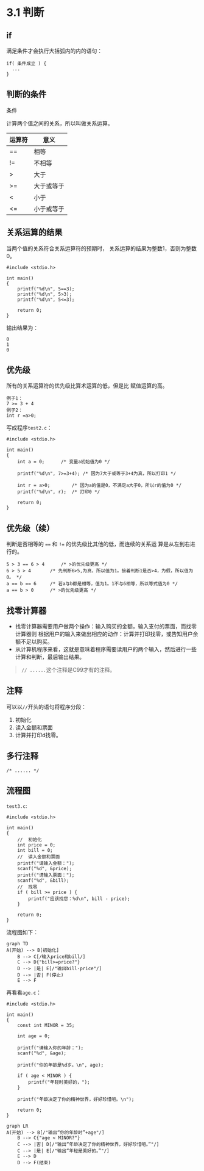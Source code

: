 # 3.1 判断

## if

满足条件才会执行大括弧内的内的语句：

```
if( 条件成立 ) {
  ...
}
```

## 判断的条件

条件

计算两个值之间的关系，所以叫做关系运算。

|  运算符  |  意义  |
|  ---  |  ---  |
|  ==  |  相等  |
|  !=  |  不相等  |
|  >  |  大于  |
|  >=  |  大于或等于  |
|  <  |  小于  |
|  <=  |  小于或等于  |

## 关系运算的结果

当两个值的关系符合关系运算符的预期时，
关系运算的结果为整数1，否则为整数0。

```
#include <stdio.h>

int main()
{
	printf("%d\n", 5==3);
	printf("%d\n", 5>3);
	printf("%d\n", 5<=3);

	return 0;
}
```

输出结果为：

```
0
1
0
```

## 优先级

所有的关系运算符的优先级比算术运算的低，但是比
赋值运算的高。

```
例子1：
7 >= 3 + 4
例子2：
int r =a>0;
```

写成程序`test2.c`：

```
#include <stdio.h>

int main()
{
	int a = 0;		/* 变量a初始值为0 */
	
	printf("%d\n", 7>=3+4);	/* 因为7大于或等于3+4为真，所以打印1 */
	
	int r = a>0;		/* 因为a的值是0，不满足a大于0，所以r的值为0 */
	printf("%d\n", r);	/* 打印0 */

	return 0;
}
```

## 优先级（续）

判断是否相等的 `==` 和 `!=` 的优先级比其他的低，而连续的关系运
算是从左到右进行的。

```
5 > 3 == 6 > 4		/* >的优先级更高 */
6 > 5 > 4		/* 先判断6>5,为真，所以值为1。接着判断1是否>4，为假，所以值为0。 */
a == b == 6		/* 若a与b都是相等，值为1。1不与6相等，所以等式值为0 */
a == b > 0		/* >的优先级更高 */
```

## 找零计算器

- 找零计算器需要用户做两个操作：输入购买的金额，输入支付的票面，而找零计算器则
根据用户的输入来做出相应的动作：计算并打印找零，或告知用户余额不足以购买。
- 从计算机程序来看，这就是意味着程序需要读用户的两个输入，然后进行一些
计算和判断，最后输出结果。

> `// ......`这个注释是C99才有的注释。

## 注释

可以以`//`开头的语句将程序分段：

1. 初始化
2. 读入金额和票面
3. 计算并打印d找零。

## 多行注释

`/* ...... */`

## 流程图

`test3.c`:

```
#include <stdio.h>

int main()
{
	//  初始化
	int price = 0;
	int bill = 0;
	//  读入金额和票面
	printf("请输入金额：");
	scanf("%d", &price);
	printf("请输入票面：");
	scanf("%d", &bill);
	//  找零
	if ( bill >= price ) {
		printf("应该找您：%d\n", bill - price);
	}

	return 0;
}
```

流程图如下：

```mermaid
graph TD
A(开始) --> B[初始化]
	B --> C[/输入price和bill/] 
	C --> D{"bill>=price?"}
	D --> |是| E[/"输出bill-price"/]
	D --> |否| F(停止)
	E --> F
```

再看看`age.c`：

```
#include <stdio.h>

int main()
{
	const int MINOR = 35;

	int age = 0;

	printf("请输入你的年龄：");
	scanf("%d", &age);

	printf("你的年龄是%d岁。\n", age);

	if ( age < MINOR ) {
		printf("年轻时美好的，");
	}

	printf("年龄决定了你的精神世界，好好珍惜吧。\n");

	return 0;
}
```

```mermaid
graph LR
A(开始) --> B[/"输出“你的年龄时”+age"/]
	B --> C{"age < MINOR?"}
	C --> |否| D[/"输出“年龄决定了你的精神世界，好好珍惜吧。”"/]
	C --> |是| E[/"输出“年轻是美好的。”"/]
	E --> D
	D --> F(结束)
```


